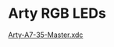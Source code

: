 # Arty RGB LEDs

[Arty-A7-35-Master.xdc](https://github.com/Digilent/digilent-xdc/blob/master/Arty-A7-35-Master.xdc)
